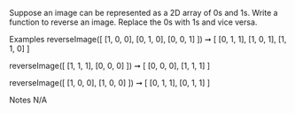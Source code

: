 Suppose an image can be represented as a 2D array of 0s and 1s. Write a function to reverse an image. Replace the 0s with 1s and vice versa.

Examples
reverseImage([
  [1, 0, 0],
  [0, 1, 0],
  [0, 0, 1]
]) ➞ [
  [0, 1, 1],
  [1, 0, 1],
  [1, 1, 0]
]

reverseImage([
  [1, 1, 1],
  [0, 0, 0]
]) ➞ [
  [0, 0, 0],
  [1, 1, 1]
]

reverseImage([
  [1, 0, 0],
  [1, 0, 0]
]) ➞ [
  [0, 1, 1],
  [0, 1, 1]
]

Notes
N/A